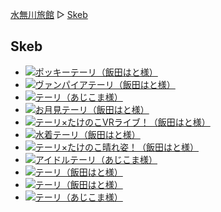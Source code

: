 [水無川旅館](/top) ▷ [Skeb](/skeb)

## Skeb

- [![ポッキーテーリ（飯田はと様）](/images/skeb/2024-11-09.png)](/skeb/2024-11-09)
- [![ヴァンパイアテーリ（飯田はと様）](/images/skeb/2024-10-16.png)](/skeb/2024-10-16)
- [![テーリ（あじこま様）](/images/skeb/2024-10-12.png)](/skeb/2024-10-12)
- [![お月見テーリ（飯田はと様）](/images/skeb/2024-09-06.png)](/skeb/2024-09-06)
- [![テーリ×たけのこVRライブ！（飯田はと様）](/images/skeb/2024-08-18.png)](/skeb/2024-08-18)
- [![水着テーリ（飯田はと様）](/images/skeb/2024-08-06.png)](/skeb/2024-08-06)
- [![テーリ×たけのこ晴れ姿！（飯田はと様）](/images/skeb/2024-07-13.png)](/skeb/2024-07-13)
- [![アイドルテーリ（あじこま様）](/images/skeb/2024-02-16.png)](/skeb/2024-02-16)
- [![テーリ（飯田はと様）](/images/skeb/2023-08-24.png)](/skeb/2023-08-24)
- [![テーリ（飯田はと様）](/images/skeb/2023-06-23.png)](/skeb/2023-06-23)
- [![テーリ（あじこま様）](/images/skeb/2023-05-17.png)](/skeb/2023-05-17)
